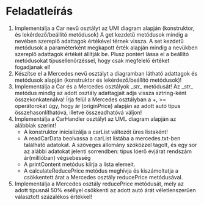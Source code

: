 # Feladatleírás

1. Implementálja a Car nevű osztályt az UMl diagram alapján (konstruktor, és lekérdező/beállító metódusok)
A get kezdetű metódusok mindig a nevében szereplő adattagok értékével térnek vissza. A set kezdetű metódusok a paraméterként megkapott érték alapján mindig a nevükben szereplő adattagok értékét állítják be.
Plusz pontért lássa el a beállító metódusokat típusellenőrzéssel, hogy csak megfelelő értéket fogadjanak el!
2. Készítse el a Mercedes nevű osztályt a diagramban látható adattagok és metódusok alapján (konstruktor és lekérdező/beállító metódusok)!
3. Implementálja a Car és a Mercedes osztályok \__str\__ metódusát!
Az \__str\__ metódus mindig az adott osztály adattagjait adja vissza sztring-ként összekonkatenálva!
Írja felül a Mercedes osztályban a +, >= operátorokat úgy, hogy ár (originPrice) alapján az adott autó típus összehasonlíthatóvá, illetve összeadhatóvá váljon!
4. Implementálja a CarHandler osztályt az UML diagram alapján az alábbiak szerint!
    - A konstruktor inicializálja a carList változót üres listaként!
    - A readCarData beolvassa a carList listába a mercedes.txt-ben található adatokat. 
A szöveges állomány szóközzel tagolt, és egy sor az alábbi adatokat jelenti sorrendben:
	típus lóerő évjárat rendszám ár(millióban) végsebesség
    - A printContent metódus kiírja a lista elemeit.
    - A calculateReducePrice metódus meghívja és kiszámoltatja a csökkentett árat a Mercedes osztály reducePrice metódusával.
5. Implementálja a Mercedes osztály reducePrice metódusát, mely az adott típusnál 50% eséllyel csökkenti az adott autó árát véletlenszerűen választott százalékos értékkel!